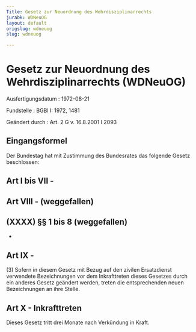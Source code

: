 ```yaml
---
Title: Gesetz zur Neuordnung des Wehrdisziplinarrechts
jurabk: WDNeuOG
layout: default
origslug: wdneuog
slug: wdneuog

---
```


# Gesetz zur Neuordnung des Wehrdisziplinarrechts (WDNeuOG)

Ausfertigungsdatum
:   1972-08-21

Fundstelle
:   BGBl I: 1972, 1481

Geändert durch
:   Art. 2 G v. 16.8.2001 I 2093

## Eingangsformel

Der Bundestag hat mit Zustimmung des Bundesrates das folgende Gesetz
beschlossen:

## Art I bis VII -

## Art VIII - (weggefallen)

## (XXXX) §§ 1 bis 8 (weggefallen)

-

## Art IX -

(3) Sofern in diesem Gesetz mit Bezug auf den zivilen Ersatzdienst
verwendete Bezeichnungen vor dem Inkrafttreten dieses Gesetzes durch
ein anderes Gesetz geändert werden, treten die entsprechenden neuen
Bezeichnungen an ihre Stelle.

## Art X - Inkrafttreten

Dieses Gesetz tritt drei Monate nach Verkündung in Kraft.

